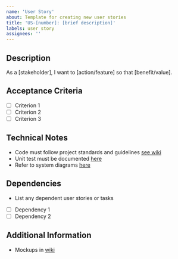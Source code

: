```yaml
---
name: 'User Story'
about: Template for creating new user stories
title: 'US-[number]: [brief description]'
labels: user story
assignees: ''
---
```

## Description

As a [stakeholder], I want to [action/feature] so that [benefit/value].

## Acceptance Criteria

- [ ] Criterion 1
- [ ] Criterion 2
- [ ] Criterion 3

## Technical Notes

- Code must follow project standards and guidelines [see wiki](https://github.com/vibqetowi/Minicap/wiki/Code-Standards)
- Unit test must be documented [here](https://github.com/vibqetowi/Minicap/wiki/QA-Test-Results)
- Refer to system diagrams [here](https://github.com/vibqetowi/Minicap/wiki/System-Diagrams)

## Dependencies

- List any dependent user stories or tasks

- [ ] Dependency 1
- [ ] Dependency 2

## Additional Information

- Mockups in [wiki](https://github.com/vibqetowi/Minicap/wiki/UI-UX-Documentation)
